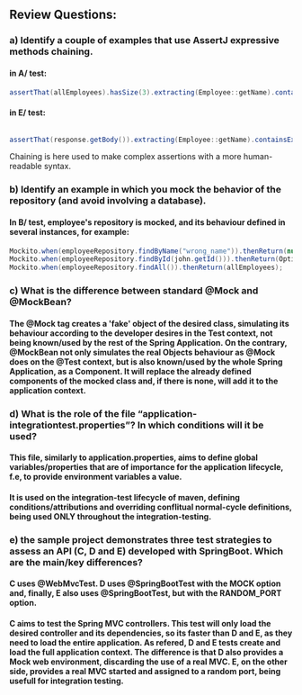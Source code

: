 ## Review Questions:

### a) Identify a couple of examples that use AssertJ expressive methods chaining.
#### in A/ test:
```java
assertThat(allEmployees).hasSize(3).extracting(Employee::getName).containsOnly(alex.getName(), ron.getName(), bob.getName());
```
#### in E/ test:
```java

assertThat(response.getBody()).extracting(Employee::getName).containsExactly("bob", "alex");
```
Chaining is here used to make complex assertions with a more human-readable syntax.


### b) Identify an example in which you mock the behavior of the repository (and avoid involving a database).

#### In B/ test, employee's repository is mocked, and its behaviour defined in several instances, for example:
```java
Mockito.when(employeeRepository.findByName("wrong_name")).thenReturn(null);
Mockito.when(employeeRepository.findById(john.getId())).thenReturn(Optional.of(john));
Mockito.when(employeeRepository.findAll()).thenReturn(allEmployees);
```


### c) What is the difference between standard @Mock and @MockBean?

#### The @Mock tag creates a 'fake' object of the desired class, simulating its behaviour according to the developer desires in the Test context, not being known/used by the rest of the Spring Application. On the contrary, @MockBean not only simulates the real Objects behaviour as @Mock does on the @Test context, but is also known/used by the whole Spring Application, as a Component. It will replace the already defined components of the mocked class and, if there is none, will add it to the application context.


### d) What is the role of the file “application-integrationtest.properties”? In which conditions will it be used?

#### This file, similarly to application.properties, aims to define global variables/properties that are of importance for the application lifecycle, f.e, to provide environment variables a value. 
#### It is used on the integration-test lifecycle of maven, defining conditions/attributions and overriding conflitual normal-cycle definitions, being used ONLY throughout the integration-testing.


### e) the sample project demonstrates three test strategies to assess an API (C, D and E) developed with SpringBoot. Which are the main/key differences?

#### C uses @WebMvcTest. D uses @SpringBootTest with the MOCK option and, finally, E also uses @SpringBootTest, but with the RANDOM_PORT option. 
#### C aims to test the Spring MVC controllers. This test will only load the desired controller and its dependencies, so its faster than D and E, as they need to load the entire application. As refered, D and E tests create and load the full application context. The difference is that D also provides a Mock web environment, discarding the use of a real MVC. E, on the other side, provides a real MVC started and assigned to a random port, being usefull for integration testing. 